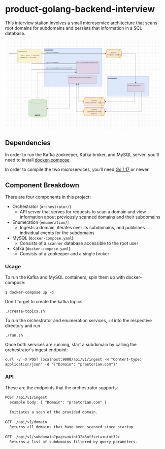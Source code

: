 # product-golang-backend-interview

This interview station involves a small microservice architecture that scans root domains for subdomains and persists that information in a SQL database.

![Microservice Documentation](microservice_documentation.png "Microservice Documentation")

## Dependencies

In order to run the Kafka zookeeper, Kafka broker, and MySQL server, you'll need to install [docker-compose](https://docs.docker.com/compose/install/).

In order to compile the two microservices, you'll need [Go 1.17](https://go.dev/doc/install) or newer.

## Component Breakdown

There are four components in this project:
 - Orchestrator (`orchestrator/`)
   - API server that serves for requests to scan a domain and view information about previously scanned domains and their subdomains
 - Enumeration (`enumeration/`)
   - Ingests a domain, iterates over its subdomains, and publishes individual events for the subdomains
 - MySQL (`docker-compose.yaml`)
   - Consists of a `scanner` database accessible to the root user
 - Kafka (`docker-compose.yaml`)
    - Consists of a zookeeper and a single broker

### Usage
To run the Kafka and MySQL containers, spin them up with docker-compose:

```$ docker-compose up -d```

Don't forget to create the kafka topics:
```
./create-topics.sh
```

To run the orchestrator and enumeration services, `cd` into the respective directory and run 
```
./run.sh
```

Once both services are running, start a subdomain by calling the orchestrator's ingest endpoint:
```
curl -v -X POST localhost:9000/api/v1/ingest -H "Content-type: application/json" -d '{"Domain": "praetorian.com"}'
```

### API

These are the endpoints that the orchestrator supports:
```
POST /api/v1/ingest
  example body: { "Domain": "praetorian.com" }
  
  Initiates a scan of the provided domain.

GET  /api/v1/domain
  Returns all domains that have been scanned since startup

GET  /api/v1/subdomain?page=<uint32>&offset=<uint32>
  Returns a list of subdomains filtered by query parameters.

```